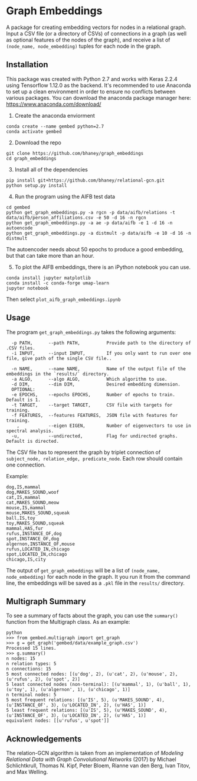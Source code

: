 # Graph Embeddings

A package for creating embedding vectors for nodes in a relational graph. Input a CSV file (or a directory of CSVs) of connections in a graph (as well as optional features of the nodes of the graph), and receive a list of `(node_name, node_embedding)` tuples for each node in the graph. 


## Installation
This package was created with Python 2.7 and works with Keras 2.2.4 using Tensorflow 1.12.0 as the backend. It's recommended to use Anaconda to set up a clean environment in order to ensure no conflicts between various packages. You can download the anaconda package manager here: https://www.anaconda.com/download/

1. Create the anaconda enviorment
```
conda create --name gembed python=2.7
conda activate gembed
```
2. Download the repo
```
git clone https://github.com/bhaney/graph_embeddings
cd graph_embeddings
```
3. Install all of the dependencies
```
pip install git+https://github.com/bhaney/relational-gcn.git
python setup.py install
```
4. Run the program using the AIFB test data
```
cd gembed
python get_graph_embeddings.py -a rgcn -p data/aifb/relations -t data/aifb/person_affiliations.csv -e 50 -d 16 -n rgcn
python get_graph_embeddings.py -a ae -p data/aifb -e 1 -d 16 -n autoencode
python get_graph_embeddings.py -a distmult -p data/aifb -e 10 -d 16 -n distmult
```
The autoencoder needs about 50 epochs to produce a good embedding, but that can take more than an hour.

5. To plot the AIFB embeddings, there is an iPython notebook you can use.
```
conda install jupyter matplotlib
conda install -c conda-forge umap-learn
jupyter notebook
```
Then select `plot_aifb_graph_embeddings.ipynb`

## Usage

The program `get_graph_embeddings.py` takes the following arguments:
```
  -p PATH,      --path PATH,          Provide path to the directory of .CSV files.
  -i INPUT,     --input INPUT,        If you only want to run over one file, give path of the single CSV file..

  -n NAME,      --name NAME,          Name of the output file of the embeddings in the `results/` directory.
  -a ALGO,      --algo ALGO,          Which algorithm to use.
  -d DIM,       --dim DIM,            Desired embedding dimension.
  OPTIONAL:
  -e EPOCHS,    --epochs EPOCHS,      Number of epochs to train. Default is 1.
  -t TARGET,    --target TARGET,      CSV file with targets for training.
  -f FEATURES,  --features FEATURES,  JSON file with features for training.
    ,           --eigen EIGEN,        Number of eigenvectors to use in spectral analysis.
  -u,           --undirected,         Flag for undirected graphs. Default is directed.
```

The CSV file has to represent the graph by triplet connection of `subject_node, relation_edge, predicate_node`. Each row should contain one connection. 

Example:
```
dog,IS,mammal
dog,MAKES_SOUND,woof
cat,IS,mammal
cat,MAKES_SOUND,meow
mouse,IS,mammal
mouse,MAKES_SOUND,squeak
ball,IS,toy
toy,MAKES_SOUND,squeak
mammal,HAS,fur
rufus,INSTANCE_OF,dog
spot,INSTANCE_OF,dog
algernon,INSTANCE_OF,mouse
rufus,LOCATED_IN,chicago
spot,LOCATED_IN,chicago
chicago,IS,city
```

The output of `get_graph_embeddings` will be a list of `(node_name, node_embedding)` for each node in the graph. It you run it from the command line, the embeddings will be saved as a `.pkl` file in the `results/` directory.

## Multigraph Summary

To see a summary of facts about the graph, you can use the `summary()` function from the Multigraph class. As an example:

```
python
>>> from gembed.multigraph import get_graph
>>> g = get_graph('gembed/data/example_graph.csv')
Processed 15 lines.
>>> g.summary()
n nodes: 15
n relation types: 5
n connections: 15
5 most connected nodes: [(u'dog', 2), (u'cat', 2), (u'mouse', 2), (u'rufus', 2), (u'spot', 2)]
5 least connected nodes (non-terminal): [(u'mammal', 1), (u'ball', 1), (u'toy', 1), (u'algernon', 1), (u'chicago', 1)]
n terminal nodes: 5
5 most frequent relations: [(u'IS', 5), (u'MAKES_SOUND', 4), (u'INSTANCE_OF', 3), (u'LOCATED_IN', 2), (u'HAS', 1)]
5 least frequent relations: [(u'IS', 5), (u'MAKES_SOUND', 4), (u'INSTANCE_OF', 3), (u'LOCATED_IN', 2), (u'HAS', 1)]
equivalent nodes: [[u'rufus', u'spot']]
```
## Acknowledgements

The relation-GCN algorithm is taken from an implementation of _Modeling Relational Data with Graph Convolutional Networks_ (2017) by Michael Schlichtkrull, Thomas N. Kipf, Peter Bloem, Rianne van den Berg, Ivan Titov, and Max Welling.
